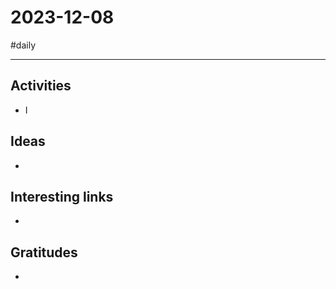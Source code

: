 # 2023-12-08

#daily

---

## Activities

- I 

## Ideas

- 

## Interesting links

- 

## Gratitudes

- 
